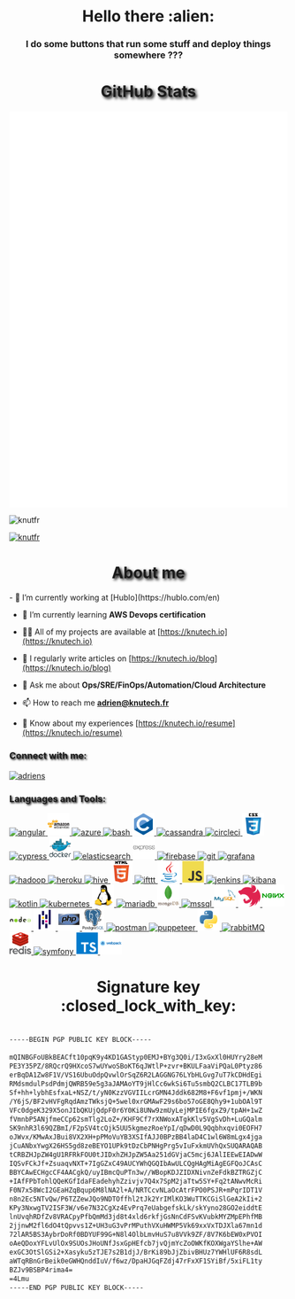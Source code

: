 <h1 align="center">Hello there :alien:</h1>

<h3 align="center">I do some buttons that run some stuff and deploy things somewhere ???</h3>


<h1 align="center" style="text-shadow: black 0.1em 0.1em 0.2em;">GitHub Stats</h1>

<div style="display: flex;flex-direction: column;flex-wrap: nowrap;justify-content: flex-start;align-items: center;align-content: stretch">
  <img src="./stats.svg" style="width:100%;margin-bottom:0px;" />
</div>
<p align="left"> <img src="https://komarev.com/ghpvc/?username=knutfr&label=Profile%20views&color=0e75b6&style=flat" alt="knutfr" /> </p>

<p align="left"> <a href="https://github.com/ryo-ma/github-profile-trophy"><img src="https://github-profile-trophy.vercel.app/?username=knutfr" alt="knutfr" /></a> </p>

<h1 align="center" style="text-shadow: black 0.1em 0.1em 0.2em;"> About me </h1>
- 🔭 I’m currently working at [Hublo](https://hublo.com/en)

- 🌱 I’m currently learning **AWS Devops certification**

- 👨‍💻 All of my projects are available at [https://knutech.io](https://knutech.io)

- 📝 I regularly write articles on [https://knutech.io/blog](https://knutech.io/blog)

- 💬 Ask me about **Ops/SRE/FinOps/Automation/Cloud Architecture**

- 📫 How to reach me **adrien@knutech.fr**

- 📄 Know about my experiences [https://knutech.io/resume](https://knutech.io/resume)

<h3 align="left" style="text-shadow: black 0.1em 0.1em 0.2em;">Connect with me:</h3>
<p align="left">
<a href="https://linkedin.com/in/adriens" target="blank"><img align="center" src="https://raw.githubusercontent.com/rahuldkjain/github-profile-readme-generator/master/src/images/icons/Social/linked-in-alt.svg" alt="adriens" height="30" width="40" /></a>
</p>

<h3 align="left" style="text-shadow: black 0.1em 0.1em 0.2em;">Languages and Tools:</h3>
<p align="left"> <a href="https://angular.io" target="_blank" rel="noreferrer"> <img src="https://angular.io/assets/images/logos/angular/angular.svg" alt="angular" width="40" height="40"/> </a> <a href="https://aws.amazon.com" target="_blank" rel="noreferrer"> <img src="https://raw.githubusercontent.com/devicons/devicon/master/icons/amazonwebservices/amazonwebservices-original-wordmark.svg" alt="aws" width="40" height="40"/> </a> <a href="https://azure.microsoft.com/en-in/" target="_blank" rel="noreferrer"> <img src="https://www.vectorlogo.zone/logos/microsoft_azure/microsoft_azure-icon.svg" alt="azure" width="40" height="40"/> </a> <a href="https://www.gnu.org/software/bash/" target="_blank" rel="noreferrer"> <img src="https://www.vectorlogo.zone/logos/gnu_bash/gnu_bash-icon.svg" alt="bash" width="40" height="40"/> </a> <a href="https://www.cprogramming.com/" target="_blank" rel="noreferrer"> <img src="https://raw.githubusercontent.com/devicons/devicon/master/icons/c/c-original.svg" alt="c" width="40" height="40"/> </a> <a href="https://cassandra.apache.org/" target="_blank" rel="noreferrer"> <img src="https://www.vectorlogo.zone/logos/apache_cassandra/apache_cassandra-icon.svg" alt="cassandra" width="40" height="40"/> </a> <a href="https://circleci.com" target="_blank" rel="noreferrer"> <img src="https://www.vectorlogo.zone/logos/circleci/circleci-icon.svg" alt="circleci" width="40" height="40"/> </a> <a href="https://www.w3schools.com/css/" target="_blank" rel="noreferrer"> <img src="https://raw.githubusercontent.com/devicons/devicon/master/icons/css3/css3-original-wordmark.svg" alt="css3" width="40" height="40"/> </a> <a href="https://www.cypress.io" target="_blank" rel="noreferrer"> <img src="https://raw.githubusercontent.com/simple-icons/simple-icons/6e46ec1fc23b60c8fd0d2f2ff46db82e16dbd75f/icons/cypress.svg" alt="cypress" width="40" height="40"/> </a> <a href="https://www.docker.com/" target="_blank" rel="noreferrer"> <img src="https://raw.githubusercontent.com/devicons/devicon/master/icons/docker/docker-original-wordmark.svg" alt="docker" width="40" height="40"/> </a> <a href="https://www.elastic.co" target="_blank" rel="noreferrer"> <img src="https://www.vectorlogo.zone/logos/elastic/elastic-icon.svg" alt="elasticsearch" width="40" height="40"/> </a> <a href="https://expressjs.com" target="_blank" rel="noreferrer"> <img src="https://raw.githubusercontent.com/devicons/devicon/master/icons/express/express-original-wordmark.svg" alt="express" width="40" height="40"/> </a> <a href="https://firebase.google.com/" target="_blank" rel="noreferrer"> <img src="https://www.vectorlogo.zone/logos/firebase/firebase-icon.svg" alt="firebase" width="40" height="40"/> </a> <a href="https://git-scm.com/" target="_blank" rel="noreferrer"> <img src="https://www.vectorlogo.zone/logos/git-scm/git-scm-icon.svg" alt="git" width="40" height="40"/> </a> <a href="https://grafana.com" target="_blank" rel="noreferrer"> <img src="https://www.vectorlogo.zone/logos/grafana/grafana-icon.svg" alt="grafana" width="40" height="40"/> </a> <a href="https://hadoop.apache.org/" target="_blank" rel="noreferrer"> <img src="https://www.vectorlogo.zone/logos/apache_hadoop/apache_hadoop-icon.svg" alt="hadoop" width="40" height="40"/> </a> <a href="https://heroku.com" target="_blank" rel="noreferrer"> <img src="https://www.vectorlogo.zone/logos/heroku/heroku-icon.svg" alt="heroku" width="40" height="40"/> </a> <a href="https://hive.apache.org/" target="_blank" rel="noreferrer"> <img src="https://www.vectorlogo.zone/logos/apache_hive/apache_hive-icon.svg" alt="hive" width="40" height="40"/> </a> <a href="https://www.w3.org/html/" target="_blank" rel="noreferrer"> <img src="https://raw.githubusercontent.com/devicons/devicon/master/icons/html5/html5-original-wordmark.svg" alt="html5" width="40" height="40"/> </a> <a href="https://ifttt.com/" target="_blank" rel="noreferrer"> <img src="https://www.vectorlogo.zone/logos/ifttt/ifttt-ar21.svg" alt="ifttt" width="40" height="40"/> </a> <a href="https://www.java.com" target="_blank" rel="noreferrer"> <img src="https://raw.githubusercontent.com/devicons/devicon/master/icons/java/java-original.svg" alt="java" width="40" height="40"/> </a> <a href="https://developer.mozilla.org/en-US/docs/Web/JavaScript" target="_blank" rel="noreferrer"> <img src="https://raw.githubusercontent.com/devicons/devicon/master/icons/javascript/javascript-original.svg" alt="javascript" width="40" height="40"/> </a> <a href="https://www.jenkins.io" target="_blank" rel="noreferrer"> <img src="https://www.vectorlogo.zone/logos/jenkins/jenkins-icon.svg" alt="jenkins" width="40" height="40"/> </a> <a href="https://www.elastic.co/kibana" target="_blank" rel="noreferrer"> <img src="https://www.vectorlogo.zone/logos/elasticco_kibana/elasticco_kibana-icon.svg" alt="kibana" width="40" height="40"/> </a> <a href="https://kotlinlang.org" target="_blank" rel="noreferrer"> <img src="https://www.vectorlogo.zone/logos/kotlinlang/kotlinlang-icon.svg" alt="kotlin" width="40" height="40"/> </a> <a href="https://kubernetes.io" target="_blank" rel="noreferrer"> <img src="https://www.vectorlogo.zone/logos/kubernetes/kubernetes-icon.svg" alt="kubernetes" width="40" height="40"/> </a> <a href="https://www.linux.org/" target="_blank" rel="noreferrer"> <img src="https://raw.githubusercontent.com/devicons/devicon/master/icons/linux/linux-original.svg" alt="linux" width="40" height="40"/> </a> <a href="https://mariadb.org/" target="_blank" rel="noreferrer"> <img src="https://www.vectorlogo.zone/logos/mariadb/mariadb-icon.svg" alt="mariadb" width="40" height="40"/> </a> <a href="https://www.mongodb.com/" target="_blank" rel="noreferrer"> <img src="https://raw.githubusercontent.com/devicons/devicon/master/icons/mongodb/mongodb-original-wordmark.svg" alt="mongodb" width="40" height="40"/> </a> <a href="https://www.microsoft.com/en-us/sql-server" target="_blank" rel="noreferrer"> <img src="https://www.svgrepo.com/show/303229/microsoft-sql-server-logo.svg" alt="mssql" width="40" height="40"/> </a> <a href="https://www.mysql.com/" target="_blank" rel="noreferrer"> <img src="https://raw.githubusercontent.com/devicons/devicon/master/icons/mysql/mysql-original-wordmark.svg" alt="mysql" width="40" height="40"/> </a> <a href="https://nestjs.com/" target="_blank" rel="noreferrer"> <img src="https://raw.githubusercontent.com/devicons/devicon/master/icons/nestjs/nestjs-plain.svg" alt="nestjs" width="40" height="40"/> </a> <a href="https://www.nginx.com" target="_blank" rel="noreferrer"> <img src="https://raw.githubusercontent.com/devicons/devicon/master/icons/nginx/nginx-original.svg" alt="nginx" width="40" height="40"/> </a> <a href="https://nodejs.org" target="_blank" rel="noreferrer"> <img src="https://raw.githubusercontent.com/devicons/devicon/master/icons/nodejs/nodejs-original-wordmark.svg" alt="nodejs" width="40" height="40"/> </a> <a href="https://pandas.pydata.org/" target="_blank" rel="noreferrer"> <img src="https://raw.githubusercontent.com/devicons/devicon/2ae2a900d2f041da66e950e4d48052658d850630/icons/pandas/pandas-original.svg" alt="pandas" width="40" height="40"/> </a> <a href="https://www.php.net" target="_blank" rel="noreferrer"> <img src="https://raw.githubusercontent.com/devicons/devicon/master/icons/php/php-original.svg" alt="php" width="40" height="40"/> </a> <a href="https://www.postgresql.org" target="_blank" rel="noreferrer"> <img src="https://raw.githubusercontent.com/devicons/devicon/master/icons/postgresql/postgresql-original-wordmark.svg" alt="postgresql" width="40" height="40"/> </a> <a href="https://postman.com" target="_blank" rel="noreferrer"> <img src="https://www.vectorlogo.zone/logos/getpostman/getpostman-icon.svg" alt="postman" width="40" height="40"/> </a> <a href="https://github.com/puppeteer/puppeteer" target="_blank" rel="noreferrer"> <img src="https://www.vectorlogo.zone/logos/pptrdev/pptrdev-official.svg" alt="puppeteer" width="40" height="40"/> </a> <a href="https://www.python.org" target="_blank" rel="noreferrer"> <img src="https://raw.githubusercontent.com/devicons/devicon/master/icons/python/python-original.svg" alt="python" width="40" height="40"/> </a> <a href="https://www.rabbitmq.com" target="_blank" rel="noreferrer"> <img src="https://www.vectorlogo.zone/logos/rabbitmq/rabbitmq-icon.svg" alt="rabbitMQ" width="40" height="40"/> </a> <a href="https://redis.io" target="_blank" rel="noreferrer"> <img src="https://raw.githubusercontent.com/devicons/devicon/master/icons/redis/redis-original-wordmark.svg" alt="redis" width="40" height="40"/> </a> <a href="https://symfony.com" target="_blank" rel="noreferrer"> <img src="https://symfony.com/logos/symfony_black_03.svg" alt="symfony" width="40" height="40"/> </a> <a href="https://www.typescriptlang.org/" target="_blank" rel="noreferrer"> <img src="https://raw.githubusercontent.com/devicons/devicon/master/icons/typescript/typescript-original.svg" alt="typescript" width="40" height="40"/> </a> <a href="https://webpack.js.org" target="_blank" rel="noreferrer"> <img src="https://raw.githubusercontent.com/devicons/devicon/d00d0969292a6569d45b06d3f350f463a0107b0d/icons/webpack/webpack-original-wordmark.svg" alt="webpack" width="40" height="40"/> </a> </p>



<h1 align="center" style="color:text-shadow: black 0.1em 0.1em 0.2em;">Signature key :closed_lock_with_key:</h1> 

```

-----BEGIN PGP PUBLIC KEY BLOCK-----

mQINBGFoUBkBEACft10pqK9y4KD1GAStyp0EMJ+BYg3Q0i/I3xGxXl0HUYry28eM
PE3Y35PZ/8RQcrQ9HXcoS7wUYwoSBoKT6qJWtlP+zvr+BKULFaaViPQaL0Ptyz86
erBqDA1Zw8F1V/VS16UbuOdpQvwlOrSqZ6R2LAGGNG76LYbHLGvg7uT7kCDHdEgi
RMdsmdulPsdPdmjQWRB59e5g3aJAMAoYT9jHlCc6wkSi6Tu5smbQ2CLBC17TLB9b
Sf+hh+lybhEsfxaL+NSZ/t/yN0KzzVGVIILcrGMN4Jddk682M8+F6vf1pmj+/WKN
/Y6jS/BF2vHVFgRqdAmzTWksjQ+5wel0xrGMAwF29s6bo57oGE8Qhy9+1ubOAl9T
VFc0dgeK329X5onJIbQKUjQdpF0r6Y0Ki8UNw9zmUyLejMPIE6fgxZ9/tpAH+1wZ
fVmnbP5ANjfmeCCp62smTlg2LoZ+/KHF9Cf7rXNWoxATgkKlv5VgSvDh+LuGQalm
SK9nhR3l69QZBmI/F2pSV4tcQjk5UU5kgmezRoeYpI/qDwD0L9Qqbhxqvi0EOFH7
oJWvx/KMwAxJBui8VX2XH+pPMoVuYB3XSIfAJJ0BPzBB4laD4C1wl6W8mLgx4jga
jCuANbxYwgX26HS5gd8zeBEYO1UPk9tDzCbPNHgPrg5vIuFxkmUVhQxSUQARAQAB
tCRBZHJpZW4gU1RFRkFOU0tJIDxhZHJpZW5Aa251dGVjaC5mcj6JAlIEEwEIADwW
IQSvFCkJf+ZsuaqvNXT+7IgGZxC49AUCYWhQGQIbAwULCQgHAgMiAgEGFQoJCAsC
BBYCAwECHgcCF4AACgkQ/uyIBmcQuPTn3w//WBopKDJZIDXNivnZeFdkBZTRGZjC
+IAfFPbTohlQQeKGfIdaFEadehyhZzivjv7Q4x7SpM2jaTtw5SY+Fq2tANwvMcRi
F0N7x58WcI2GEaHZqBqup6M8lNA2l+A/NRTCcvNLaOcAtrFPO0PSJR+mPqrIDT1V
n8n2Ec5NTvQw/P6TZZewJQo9NDTOffhl2tJk2YrIMlKO3WuTTKCGiSlGeA2kIi+2
KPy3NxwgTV2ISF3W/v6e7N32CgXz4EvPrq7eUabgefskLk/skYyno28GO2eiddtE
lnUvqhRDfZv8VRACpyPfbQmMd3jd8t4xld6rkfjGsNnCdFSvKVubkMYZMpEPhfMB
2jjnwM2fl6dO4tQpvvs1Z+UH3uG3vPrMPuthVXuHWMP5Vk69xxVxTDJXla67mn1d
72lAR5BS3AybrDoRf0BDYUF99G+N8l4OlbLmvHuS7u8VVk9ZF/8V7K6bEW0xPVOI
oAeQDoxYFLvUlOx9SUOsJHoUNfJsxGpHEfcb7jvQjmYcZoOWKfKOXWgaYSlhe+AW
exGC3OtSlGSi2+Xasyku5zTJE7s2B1djJ/BrKi89bJjZbivBHUz7YWHlUF6R8sdL
aWTqRBnGrBeik0eGWHQnddIuV/f6wz/DpaHJGqFZdj47rFxXF1SYiBf/5xiFL1ty
BZJv9BSBP4rima4=
=4Lmu
-----END PGP PUBLIC KEY BLOCK-----

```
